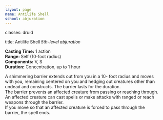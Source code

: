 ```yaml
---
layout: page
name: Antilife Shell
school: abjuration
---
```

classes: druid

title: Antilife Shell 
_5th-level abjuration_ 

**Casting Time:** 1 action   
**Range:** Self (10-foot radius)    
**Components:** V, S    
**Duration:** Concentration, up to 1 hour 

A shimmering barrier extends out from you in a 10- foot radius and moves with you, remaining centered on you and hedging out creatures other than undead and constructs. The barrier lasts for the duration.    
The barrier prevents an affected creature from passing or reaching through. An affected creature can cast spells or make attacks with ranged or reach weapons through the barrier.    
If you move so that an affected creature is forced to pass through the barrier, the spell ends.